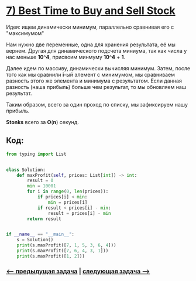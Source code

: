 # [**7) Best Time to Buy and Sell Stock**](https://leetcode.com/problems/best-time-to-buy-and-sell-stock/description/)

Идея: ищем динамически минимум, параллельно сравнивая его с "максимумом"

Нам нужно две переменные, одна для хранения результата, её мы вернем. Другая для динамического подсчета миниума, так как числа у нас меньше **10**^**4**, присвоим минмуму **10**^**4** + **1**.

Далее идем по массиву, динамически вычисляя минимум. Затем, после того как мы сравнили **i**-ый элемент с минимумом, мы сравниваем разность этого же элемента и минимума с результатом. Если данная разность (наша прибыль) больше чем результат, то мы обновляем наш результат.

Таким образом, всего за один проход по списку, мы зафиксируем нашу прибыль.

**Stonks** всего за **O**(**n**) секунд.

## Код:
```python
from typing import List


class Solution:
    def maxProfit(self, prices: List[int]) -> int:
        result = 0
        min = 10001
        for i in range(0, len(prices)):
            if prices[i] < min:
                min = prices[i]
            if result < prices[i] - min:
                result = prices[i] - min
        return result


if __name__ == "__main__":
    s = Solution()
    print(s.maxProfit([7, 1, 5, 3, 6, 4]))
    print(s.maxProfit([7, 6, 4, 3, 1]))
    print(s.maxProfit([1, 2]))

```

### [<-- предыдущая задача](https://github.com/TAskMAster339/PythonAlgorithms/tree/main/6.Rotate%20Array) | [следующая задача -->](https://github.com/TAskMAster339/PythonAlgorithms/tree/main/8.Best%20Time%20to%20Buy%20and%20Sell%20Stock%20II)
